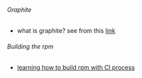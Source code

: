 ###### Graphite 
* what is graphite? see from this [link](http://graphite.wikidot.com/screen-shots)

###### Building the rpm 
* [learning how to build rpm with CI process](https://github.com/boonchu/CI)

